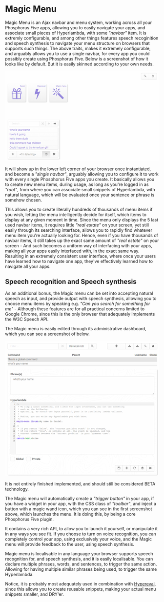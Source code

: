 
# Magic Menu

Magic Menu is an Ajax navbar and menu system, working across all your Phosphorus Five 
apps, allowing you to easily navigate your apps, and associate small pieces of Hyperlambda, with
some _"navbar"_ item. It is extremly configurable, and among other things features speech
recoginition and speech synthesis to navigate your menu structure on browsers that
supports such things. The above traits, makes it extremely configurable, and arguably 
allows you to use a single navbar, for every app you could possibly create using 
Phosphorus Five. Below is a screenshot of how it looks like by default. But it is easily
skinned according to your own needs.

![alt screenshot](media/screenshots/screenshot-1.png)

It will show up in the lower left corner of your browser once instantiated, and 
become a _"single navbar"_, arguably allowing you to configure it to work with every 
single Phosphorus Five apps you create. It basically allows you to create new menu items, 
during usage, as long as you're logged in as _"root"_, from where you can associate 
small snippets of Hyperlambda, with natural language, which will be evaluated once 
your sentence or phrase is somehow chosen.

This allows you to create literally hundreds of thousands of menu items if you wish,
letting the menu intelligently decide for itself, which items to display at any given
moment in time. Since the menu only displays the 5 last used navbar items, it requires little
_"real estate"_ on your screen, yet still easily through its searching interface, allows you
to rapidly find whatever menu item you're actually looking for. Hence, even if you have thousands
of navbar items, it still takes up the exact same amount of _"real estate"_ on your screen - 
And such becomes a uniform way of interfacing with your apps, making all your apps easily
interfaced with, in the exact same way. Resulting in an extremely consistent user interface,
where once your users have learned how to navigate one app, they've effectively learned
how to navigate all your apps.

## Speech recognition and Speech synthesis

As an additional bonus, the Magic menu can be set into accepting natural speech as input, and provide
output with speech synthesis, allowing you to choose menu items by speaking e.g. _"Can you 
search for something for me"_ - Although these features are for all practical concerns limited
to Google Chrome, since this is the only browser that adequately implements the W3C Speech API.

The Magic menu is easily edited through its administrative dashboard, which you can see a
screenshot of below.

![alt screenshot](media/screenshots/screenshot-2.png)

It is not entirely finished implemented, and should still be considered BETA technology.

The Magic menu will automatically create a _"trigger button"_ in your app, if you have
a widget in your app, with the CSS class of _"toolbar"_, and inject a button with a
magic wand icon, which you can see in the first screenshot above, which launches the menu.
It is doing this, by being a core Phosphorus Five plugin.

It contains a very rich API, to allow you to launch it yourself, or manipulate it
in any ways you see fit. If you choose to turn on voice recognition, you can completely
control your app, using exclusively your voice, and the Magic menu will provide feedback
to the user, using speech synthesis.

Magic menu is localisable in any language your browser supports speech recognition for,
and speech synthesis, and it is easily localisable. You can declare multiple phrases, words,
and sentences, to trigger the same action. Allowing for having multiple similar phrases being
used, to trigger the same Hyperlambda.

Notice, it is probably most adequately used in combination with [Hypereval](https://github.com/polterguy/hypereval),
since this allows you to create reusable snippets, making your actual menu snippets smaller,
and DRY'er.
